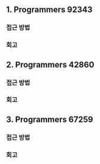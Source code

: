 ## 1. Programmers 92343

### 접근 방법

### 회고

## 2. Programmers 42860

### 접근 방법

### 회고

## 3. Programmers 67259

### 접근 방법

### 회고

